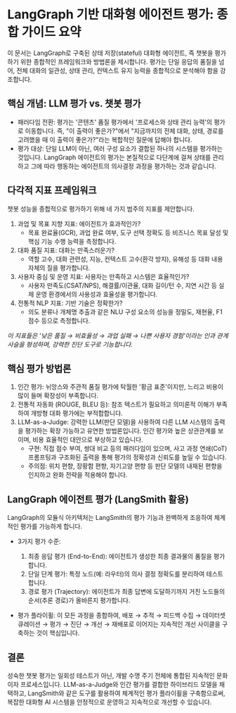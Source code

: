 # LangGraph 기반 대화형 에이전트 평가: 종합 가이드 요약

이 문서는 LangGraph로 구축된 상태 저장(stateful) 대화형 에이전트, 즉 챗봇을 평가하기 위한 종합적인 프레임워크와 방법론을 제시합니다. 평가는 단일 응답의 품질을 넘어, 전체 대화의 일관성, 상태 관리, 컨텍스트 유지 능력을 종합적으로 분석해야 함을 강조합니다.

## 핵심 개념: LLM 평가 vs. 챗봇 평가

-   패러다임 전환: 평가는 '콘텐츠' 품질 평가에서 '프로세스와 상태 관리 능력'의 평가로 이동합니다. 즉, "이 출력이 좋은가?"에서 "지금까지의 전체 대화, 상태, 경로를 고려했을 때 이 출력이 좋은가?"라는 복합적인 질문에 답해야 합니다.
-   평가 대상: 단일 LLM이 아닌, 여러 구성 요소가 결합된 하나의 시스템을 평가하는 것입니다. LangGraph 에이전트의 평가는 본질적으로 다단계에 걸쳐 상태를 관리하고 그에 따라 행동하는 에이전트의 의사결정 과정을 평가하는 것과 같습니다.

## 다각적 지표 프레임워크

챗봇 성능을 종합적으로 평가하기 위해 네 가지 범주의 지표를 제안합니다.

1.  과업 및 목표 지향 지표: 에이전트가 효과적인가?
    -   목표 완료율(GCR), 과업 완료 여부, 도구 선택 정확도 등 비즈니스 목표 달성 및 핵심 기능 수행 능력을 측정합니다.
2.  대화 품질 지표: 대화는 만족스러운가?
    -   역할 고수, 대화 관련성, 지능, 컨텍스트 고수(환각 방지), 유해성 등 대화 내용 자체의 질을 평가합니다.
3.  사용자 중심 및 운영 지표: 사용자는 만족하고 시스템은 효율적인가?
    -   사용자 만족도(CSAT/NPS), 해결률/이관율, 대화 길이/턴 수, 지연 시간 등 실제 운영 환경에서의 사용성과 효율성을 평가합니다.
4.  전통적 NLP 지표: 기반 기술은 정확한가?
    -   의도 분류나 개체명 추출과 같은 NLU 구성 요소의 성능을 정밀도, 재현율, F1 점수 등으로 측정합니다.

*이 지표들은 '낮은 품질 → 비효율성 → 과업 실패 → 나쁜 사용자 경험'이라는 인과 관계 사슬을 형성하며, 강력한 진단 도구로 기능합니다.*

## 핵심 평가 방법론

1.  인간 평가: 뉘앙스와 주관적 품질 평가에 탁월한 '황금 표준'이지만, 느리고 비용이 많이 들며 확장성이 부족합니다.
2.  전통적 자동화 (ROUGE, BLEU 등): 참조 텍스트가 필요하고 의미론적 이해가 부족하여 개방형 대화 평가에는 부적합합니다.
3.  LLM-as-a-Judge: 강력한 LLM(판단 모델)을 사용하여 다른 LLM 시스템의 출력을 평가하는 확장 가능하고 유연한 방법론입니다. 인간 평가와 높은 상관관계를 보이며, 비용 효율적인 대안으로 부상하고 있습니다.
    -   구현: 직접 점수 부여, 쌍대 비교 등의 패러다임이 있으며, 사고 과정 연쇄(CoT) 프롬프팅과 구조화된 출력을 통해 평가의 정확성과 신뢰도를 높일 수 있습니다.
    -   주의점: 위치 편향, 장황함 편향, 자기고양 편향 등 판단 모델의 내재된 편향을 인지하고 완화 전략을 적용해야 합니다.

## LangGraph 에이전트 평가 (LangSmith 활용)

LangGraph의 모듈식 아키텍처는 LangSmith의 평가 기능과 완벽하게 조응하여 체계적인 평가를 가능하게 합니다.

-   3가지 평가 수준:
    1.  최종 응답 평가 (End-to-End): 에이전트가 생성한 최종 결과물의 품질을 평가합니다.
    2.  단일 단계 평가: 특정 노드(예: 라우터)의 의사 결정 정확도를 분리하여 테스트합니다.
    3.  경로 평가 (Trajectory): 에이전트가 최종 답변에 도달하기까지 거친 노드들의 순서(추론 경로)가 올바른지 평가합니다.

-   평가 플라이휠: 이 모든 과정을 종합하여, 배포 → 추적 → 피드백 수집 → 데이터셋 큐레이션 → 평가 → 진단 → 개선 → 재배포로 이어지는 지속적인 개선 사이클을 구축하는 것이 핵심입니다.

## 결론

성숙한 챗봇 평가는 일회성 테스트가 아닌, 개발 수명 주기 전체에 통합된 지속적인 문화이자 프로세스입니다. LLM-as-a-Judge와 인간 평가를 결합한 하이브리드 모델을 채택하고, LangSmith와 같은 도구를 활용하여 체계적인 평가 플라이휠을 구축함으로써, 복잡한 대화형 AI 시스템을 안정적으로 운영하고 지속적으로 개선할 수 있습니다. 